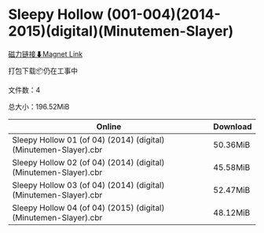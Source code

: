 # Sleepy Hollow (001-004)(2014-2015)(digital)(Minutemen-Slayer)

[磁力链接⬇Magnet Link](magnet:?xt=urn:btih:3df1490d2d44bc7e95cb53f4f24adf9ec6436121&dn=Sleepy%20Hollow%20%28001-004%29%282014-2015%29%28digital%29%28Minutemen-Slayer%29)

打包下载📦仍在工事中

文件数：4

总大小：196.52MiB

Online | Download
--- | ---
Sleepy Hollow 01 (of 04) (2014) (digital) (Minutemen-Slayer).cbr | 50.36MiB
Sleepy Hollow 02 (of 04) (2014) (digital) (Minutemen-Slayer).cbr | 45.58MiB
Sleepy Hollow 03 (of 04) (2014) (digital) (Minutemen-Slayer).cbr | 52.47MiB
Sleepy Hollow 04 (of 04) (2015) (digital) (Minutemen-Slayer).cbr | 48.12MiB